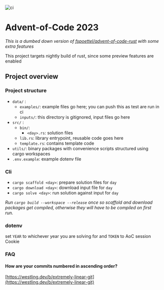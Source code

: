 ![ci](https://github.com/janezicmatej/aoc2023/actions/workflows/ci.yml/badge.svg)
# Advent-of-Code 2023
*This is a dumbed down version of [fspoettel/advent-of-code-rust](https://github.com/fspoettel/advent-of-code-rust) with some extra features*

This project targets nightly build of rust, since some preview features are enabled

## Project overview

### Project structure
- `data/` :
    - `examples/`: example files go here; you can push this as test are run in ci
    - `inputs/`: this directory is gitignored, input files go here
- `src/` :
    - `bin/`:
        - `<day>.rs`: solution files 
    - `lib.rs`: library entrypoint, reusable code goes here
    - `template.rs`: contains template code
- `utils/`: binary packages with convenience scripts structured using cargo workspaces
- `.env.example`: example dotenv file

### Cli
- `cargo scaffold <day>`: prepare solution files for `day`
- `cargo download <day>`: download input file for `day`
- `cargo solve <day>`: run solution against input for `day`

*Run `cargo build --workspace --release` once so scaffold and download packages get compiled, otherwise they will have to be compiled on first run.*

### dotenv

set `YEAR` to whichever year you are solving for and `TOKEN` to AoC session Cookie

### FAQ

#### How are your commits numbered in ascending order?
[https://westling.dev/b/extremely-linear-git](https://westling.dev/b/extremely-linear-git)
